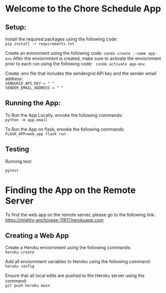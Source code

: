 
# Welcome to the Chore Schedule App

## Setup:


Install the required packages using the following code:<br>
``` pip install -r requirements.txt ```

Create an evironment using the following code:
``` conda create --name app-env ```
After the enviornment is created, make sure to activate the enviornment prior to each run using the following code:
``` conda activate app-env```

Create .env file that includes the sendergrid API key and the sender email address:<br>
``` SENDGRID_API_KEY = " " ``` <br>
``` SENDER_EMAIL_ADDRESS = " " ```

## Running the App:

To Run the App Locally, envoke the following commands: <br>
``` python -m app.email ```

To Run the App on flask, envoke the following commands: <br>
``` FLASK_APP=web_app flask run ```

## Testing

Running test:

```pytest```

# Finding the App on the Remote Server

To find the web app on the remote server, please go to the following link: https://mighty-anchorage-11817.herokuapp.com

## Creating a Web App

Create a Heroku enviornment using the following commands: <br> ```heroku create```

Add all enviornment variables to Heroku using the following command: <br> ```heroku config```

Ensure that all local edits are pushed to the Heroku server using the command: <br> ```git push heroku main```



